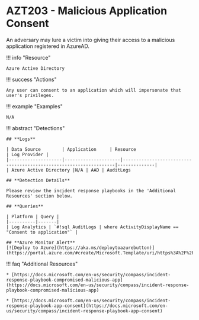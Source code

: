 # AZT203 - Malicious Application Consent

An adversary may lure a victim into giving their access to a malicious application registered in AzureAD.

!!! info "Resource" 

	Azure Active Directory

!!! success "Actions"
	
	Any user can consent to an application which will impersonate that user's privileges.

!!! example "Examples"

    N/A
	
!!! abstract "Detections"

	## **Logs**

	| Data Source        | Application     | Resource                                                            | Log Provider |
	|--------------------|---------------------|-------------------------------------------------------------------|--------------|
	| Azure Active Directory |N/A | AAD | AuditLogs
	
	## **Detection Details**
	
	Please review the incident response playbooks in the 'Additional Resources' section below.

	## **Queries**

	| Platform | Query |
    |----------|-------|
	| Log Analytics | `#!sql AuditLogs | where ActivityDisplayName == "Consent to application"` |
	
	## **Azure Monitor Alert**
	[![Deploy to Azure](https://aka.ms/deploytoazurebutton)](https://portal.azure.com/#create/Microsoft.Template/uri/https%3A%2F%2Fraw.githubusercontent.com%2Fmicrosoft%2FAzDetectSuite%2Fmain%2FAzureThreatResearchMatrix%2FInitialAccess%2FAZT203%2FAZT203.json)

!!! faq "Additional Resources"

	* [https://docs.microsoft.com/en-us/security/compass/incident-response-playbook-compromised-malicious-app](https://docs.microsoft.com/en-us/security/compass/incident-response-playbook-compromised-malicious-app)
	
	* [https://docs.microsoft.com/en-us/security/compass/incident-response-playbook-app-consent](https://docs.microsoft.com/en-us/security/compass/incident-response-playbook-app-consent)
	